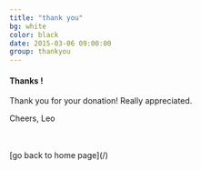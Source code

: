 ```yaml
---
title: "thank you"
bg: white
color: black
date: 2015-03-06 09:00:00
group: thankyou
---
```


#### Thanks !

Thank you for your donation! Really appreciated.


Cheers,
Leo

<br/>
<br/>
[go back to home page](/)

<br/>
<br/>
<br/>

